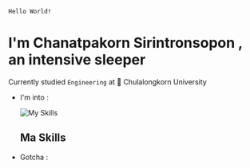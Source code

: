 ```
Hello World!
```
# I'm Chanatpakorn Sirintronsopon , an intensive sleeper

Currently studied `Engineering` at 🏫 Chulalongkorn University


- I'm into :
  
  ![My Skills](https://skillicons.dev/icons?i=js,html,css,ai,pr,ps,py)

  ## Ma Skills
- Gotcha : 


  
